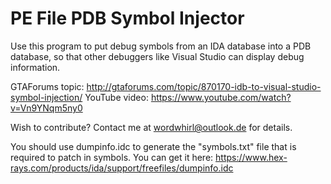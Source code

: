 # PE File PDB Symbol Injector

Use this program to put debug symbols from an IDA database into a PDB database,
so that other debuggers like Visual Studio can display debug information.

GTAForums topic: http://gtaforums.com/topic/870170-idb-to-visual-studio-symbol-injection/
YouTube video: https://www.youtube.com/watch?v=Vn9YNqm5ny0

Wish to contribute? Contact me at wordwhirl@outlook.de for details.

You should use dumpinfo.idc to generate the "symbols.txt" file that is required
to patch in symbols. You can get it here:
https://www.hex-rays.com/products/ida/support/freefiles/dumpinfo.idc